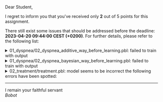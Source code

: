 Dear Student,

I regret to inform you that you've received only **2** out of 5 points for this assignment.

There still exist some issues that should be addressed before the deadline: **2023-04-20 09:44:00 CEST (+0200)**. For further details, please refer to the following list:

<details><summary>01_dyspnea/02_dyspnea_additive_way_before_learning.pbl: failed to train with output</summary></details>
<details><summary>01_dyspnea/02_dyspnea_bayesian_way_before_learning.pbl: failed to train with output</summary></details>
<details><summary>02_treatment/treatment.pbl: model seems to be incorrect the following errors have been spotted:</summary>&nbsp;&nbsp;- given evidence: bisphosphonates and calcium, got unexpected inference results:<br>&nbsp;&nbsp;&nbsp;&nbsp;*succesful_treatment: 0.0, while 0.075 has been expected<br>&nbsp;&nbsp;- given evidence: bisphosphonates, got unexpected inference results:<br>&nbsp;&nbsp;&nbsp;&nbsp;*succesful_treatment: 1.0, while 0.85 has been expected<br>&nbsp;&nbsp;- given evidence: calcium, got unexpected inference results:<br>&nbsp;&nbsp;&nbsp;&nbsp;*succesful_treatment: 1.0, while 0.15 has been expected</details>

-----------
I remain your faithful servant\
_Bobot_